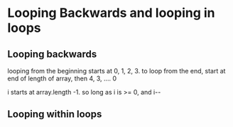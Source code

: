 # Looping Backwards and looping in loops

## Looping backwards

looping from the beginning starts at 0, 1, 2, 3.
to loop from the end, start at end of length of array, then 4, 3, .... 0

i starts at array.length -1. so long as i is >= 0, and i--

## Looping within loops
